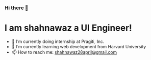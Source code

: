### Hi there 👋
# I am shahnawaz a UI Engineer!

<!--
**codewithshahnawaz/codewithshahnawaz** is a ✨ _special_ ✨ repository because its `README.md` (this file) appears on your GitHub profile.-->

- 🔭 I’m currently doing internship at Pragiti, Inc.
- 🌱 I’m currently learning web development from Harvard University
- 📫 How to reach me: shahnawaz28april@gmail.com

